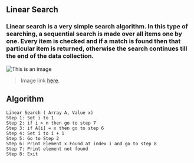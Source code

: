 ## Linear Search
### Linear search is a very simple search algorithm. In this type of searching, a sequential search is made over all items one by one. Every item is checked and if a match is found then that particular item is returned, otherwise the search continues till the end of the data collection.
![This is an image](https://miro.medium.com/max/1140/1*QlhHM_8r-AUnY6I2nyKHnA.gif)
> Image link [here](https://medium.com/karuna-sehgal/an-simplified-explanation-of-linear-search-5056942ba965).

## Algorithm
```
Linear Search ( Array A, Value x)
Step 1: Set i to 1
Step 2: if i > n then go to step 7
Step 3: if A[i] = x then go to step 6
Step 4: Set i to i + 1
Step 5: Go to Step 2
Step 6: Print Element x Found at index i and go to step 8
Step 7: Print element not found
Step 8: Exit 
``` 
